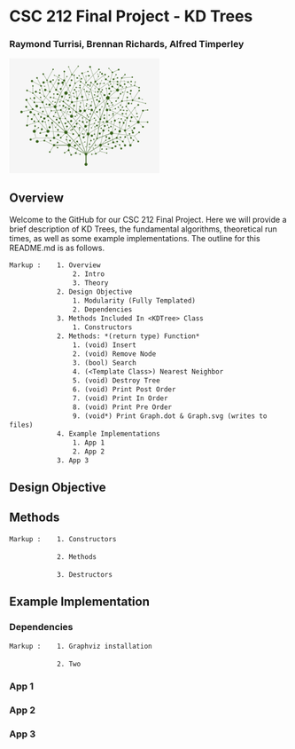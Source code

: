 # CSC 212 Final Project - KD Trees
### Raymond Turrisi, Brennan Richards, Alfred Timperley

<img src="./images/tree.png" alt="image" style="zoom:33%;" />

## Overview
Welcome to the GitHub for our CSC 212 Final Project. Here we will provide a brief description of KD Trees, the fundamental algorithms, theoretical run times, as well as some example implementations. The outline for this README.md is as follows.

~~~
Markup :    1. Overview
                2. Intro
                3. Theory
            2. Design Objective
                1. Modularity (Fully Templated)
                2. Dependencies
            3. Methods Included In <KDTree> Class
                1. Constructors
            2. Methods: *(return type) Function*
                1. (void) Insert
                2. (void) Remove Node
                3. (bool) Search
                4. (<Template Class>) Nearest Neighbor
                5. (void) Destroy Tree
                6. (void) Print Post Order
                7. (void) Print In Order
                8. (void) Print Pre Order
                9. (void*) Print Graph.dot & Graph.svg (writes to files)
            4. Example Implementations
                1. App 1
                2. App 2
            3. App 3
~~~
## Design Objective


## Methods

~~~
Markup :    1. Constructors

            2. Methods

            3. Destructors
~~~

## Example Implementation

### Dependencies
~~~
Markup :    1. Graphviz installation

            2. Two
~~~
### App 1

### App 2

### App 3
